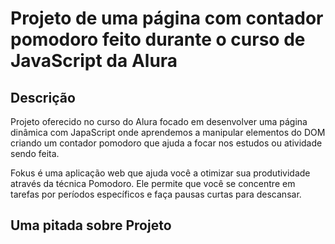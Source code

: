 # Projeto de uma página com contador pomodoro feito durante o curso de JavaScript da Alura
## Descrição
Projeto oferecido no curso do Alura focado em desenvolver uma página dinâmica com JapaScript onde aprendemos a manipular elementos do DOM criando um contador pomodoro que ajuda a focar nos estudos ou atividade sendo feita.

Fokus é uma aplicação web que ajuda você a otimizar sua produtividade através da técnica Pomodoro. Ele permite que você se concentre em tarefas por períodos específicos e faça pausas curtas para descansar.

## Uma pitada sobre Projeto
